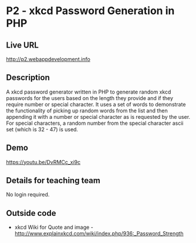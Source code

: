 # P2 - xkcd Password Generation in PHP

## Live URL
<http://p2.webappdevelopment.info>

## Description
A xkcd password generator written in PHP to generate random xkcd passwords for the users based on the length they provide and if they require number or special character. It uses a set of words to demonstrate the functionality of picking up random words from the list and then appending it with a number or special character as is requested by the user. For special characters, a random number from the special character ascii set (which is 32 - 47) is used. 

## Demo
<https://youtu.be/DvRMCc_xi9c>

## Details for teaching team
No login required.

## Outside code
* xkcd Wiki for Quote and image - http://www.explainxkcd.com/wiki/index.php/936:_Password_Strength
